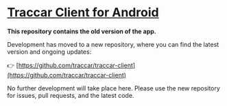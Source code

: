 # [Traccar Client for Android](https://www.traccar.org/client)

**This repository contains the old version of the app.**

Development has moved to a new repository, where you can find the latest version and ongoing updates:

👉 [https://github.com/traccar/traccar-client](https://github.com/traccar/traccar-client)

No further development will take place here. Please use the new repository for issues, pull requests, and the latest code.
